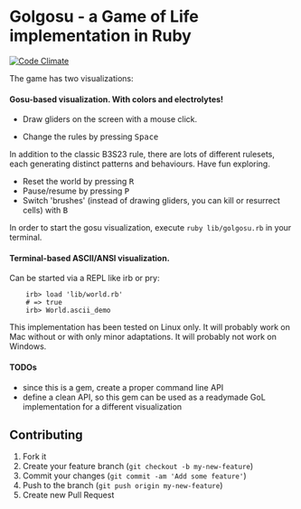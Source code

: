 # Golgosu - a Game of Life implementation in Ruby

[![Code Climate](https://codeclimate.com/github/ksilin/gol_gosu.png)](https://codeclimate.com/github/ksilin/gol_gosu)

The game has two visualizations:


#### Gosu-based visualization. With colors and electrolytes! 

* Draw gliders on the screen with a mouse click. 

* Change the rules by pressing <kbd>Space</kbd>

In addition to the classic B3S23 rule, there are lots of different rulesets, each generating distinct patterns and behaviours. Have fun exploring. 

* Reset the world by pressing <kbd>R</kbd>
* Pause/resume by pressing <kbd>P</kbd>
* Switch 'brushes' (instead of drawing gliders, you can kill or resurrect cells) with <kbd>B</kbd>

In order to start the gosu visualization, execute `ruby lib/golgosu.rb` in your terminal.


#### Terminal-based ASCII/ANSI visualization. 

Can be started via a REPL like irb or pry:
 
        irb> load 'lib/world.rb'
        # => true
        irb> World.ascii_demo

This implementation has been tested on Linux only. It will probably work on Mac without or with only minor adaptations. It will probably not work on Windows. 

#### TODOs

* since this is a gem, create a proper command line API
* define a clean API, so this gem can be used as a readymade GoL implementation for a different visualization

## Contributing

1. Fork it
2. Create your feature branch (`git checkout -b my-new-feature`)
3. Commit your changes (`git commit -am 'Add some feature'`)
4. Push to the branch (`git push origin my-new-feature`)
5. Create new Pull Request
